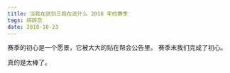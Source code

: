 ```yaml
---
title: 当我在说剑三我在说什么 2018 年的赛季
tags: 碎碎念
date: 2018-10-23
---
```


赛季的初心是一个愿景，它被大大的贴在帮会公告里。
赛季末我们完成了初心。

真的是太棒了。
